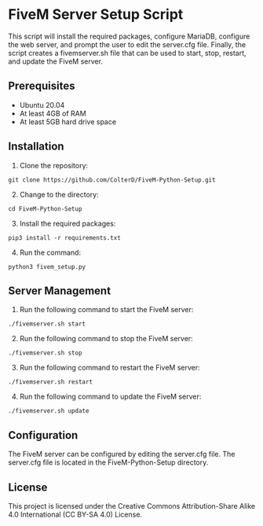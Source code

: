 # FiveM Server Setup Script

This script will install the required packages, configure MariaDB, configure the web server, and prompt the user to edit the server.cfg file. Finally, the script creates a fivemserver.sh file that can be used to start, stop, restart, and update the FiveM server.

## Prerequisites

* Ubuntu 20.04
* At least 4GB of RAM
* At least 5GB hard drive space

## Installation

1. Clone the repository:

```
git clone https://github.com/ColterD/FiveM-Python-Setup.git
```

2. Change to the directory:

```
cd FiveM-Python-Setup
```

3. Install the required packages:

```
pip3 install -r requirements.txt
```

4. Run the command:

```
python3 fivem_setup.py
```

## Server Management

1. Run the following command to start the FiveM server:

```
./fivemserver.sh start
```

2. Run the following command to stop the FiveM server:

```
./fivemserver.sh stop
```

3. Run the following command to restart the FiveM server:

```
./fivemserver.sh restart
```

4. Run the following command to update the FiveM server:

```
./fivemserver.sh update
```

## Configuration

The FiveM server can be configured by editing the server.cfg file. The server.cfg file is located in the FiveM-Python-Setup directory.

## License

This project is licensed under the Creative Commons Attribution-Share Alike 4.0 International (CC BY-SA 4.0) License.
